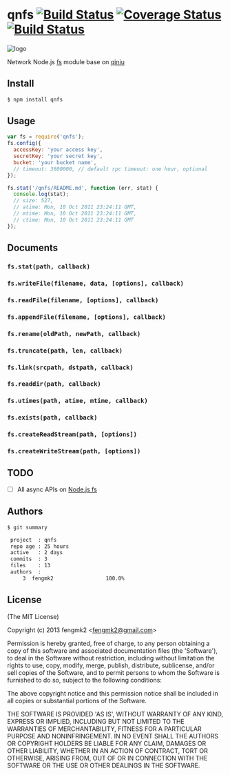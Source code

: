 qnfs [![Build Status](https://secure.travis-ci.org/fengmk2/qnfs.png)](http://travis-ci.org/fengmk2/qnfs) [![Coverage Status](https://coveralls.io/repos/fengmk2/qnfs/badge.png)](https://coveralls.io/r/fengmk2/qnfs) [![Build Status](https://drone.io/github.com/fengmk2/qnfs/status.png)](https://drone.io/github.com/fengmk2/qnfs/latest)
=======

![logo](https://raw.github.com/fengmk2/qnfs/master/logo.png)

Network Node.js [fs](http://nodejs.org/api/fs.html) module base on [qiniu](http://docs.qiniu.com/api/)

## Install

```bash
$ npm install qnfs
```

## Usage

```js
var fs = require('qnfs');
fs.config({
  accessKey: 'your access key',
  secretKey: 'your secret key',
  bucket: 'your bucket name',
  // timeout: 3600000, // default rpc timeout: one hour, optional
});

fs.stat('/qnfs/README.md', function (err, stat) {
  console.log(stat);
  // size: 527,
  // atime: Mon, 10 Oct 2011 23:24:11 GMT,
  // mtime: Mon, 10 Oct 2011 23:24:11 GMT,
  // ctime: Mon, 10 Oct 2011 23:24:11 GMT
});
```

## Documents

### `fs.stat(path, callback)`

### `fs.writeFile(filename, data, [options], callback)`

### `fs.readFile(filename, [options], callback)`

### `fs.appendFile(filename, [options], callback)`

### `fs.rename(oldPath, newPath, callback)`

### `fs.truncate(path, len, callback)`

### `fs.link(srcpath, dstpath, callback)`

### `fs.readdir(path, callback)`

### `fs.utimes(path, atime, mtime, callback)`

### `fs.exists(path, callback)`

### `fs.createReadStream(path, [options])`

### `fs.createWriteStream(path, [options])`

## TODO

* [ ] All async APIs on [Node.js fs](http://nodejs.org/api/fs.html)

## Authors

```bash
$ git summary 

 project  : qnfs
 repo age : 25 hours
 active   : 2 days
 commits  : 3
 files    : 13
 authors  : 
     3  fengmk2                 100.0%
```

## License 

(The MIT License)

Copyright (c) 2013 fengmk2 &lt;fengmk2@gmail.com&gt;

Permission is hereby granted, free of charge, to any person obtaining
a copy of this software and associated documentation files (the
'Software'), to deal in the Software without restriction, including
without limitation the rights to use, copy, modify, merge, publish,
distribute, sublicense, and/or sell copies of the Software, and to
permit persons to whom the Software is furnished to do so, subject to
the following conditions:

The above copyright notice and this permission notice shall be
included in all copies or substantial portions of the Software.

THE SOFTWARE IS PROVIDED 'AS IS', WITHOUT WARRANTY OF ANY KIND,
EXPRESS OR IMPLIED, INCLUDING BUT NOT LIMITED TO THE WARRANTIES OF
MERCHANTABILITY, FITNESS FOR A PARTICULAR PURPOSE AND NONINFRINGEMENT.
IN NO EVENT SHALL THE AUTHORS OR COPYRIGHT HOLDERS BE LIABLE FOR ANY
CLAIM, DAMAGES OR OTHER LIABILITY, WHETHER IN AN ACTION OF CONTRACT,
TORT OR OTHERWISE, ARISING FROM, OUT OF OR IN CONNECTION WITH THE
SOFTWARE OR THE USE OR OTHER DEALINGS IN THE SOFTWARE.
